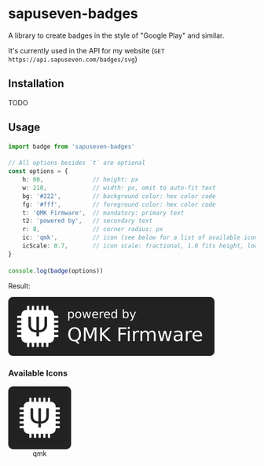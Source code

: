 # sapuseven-badges

A library to create badges in the style of "Google Play" and similar.

It's currently used in the API for my website (`GET https://api.sapuseven.com/badges/svg`)

## Installation

TODO

## Usage

```typescript
import badge from 'sapuseven-badges'

// All options besides `t` are optional
const options = {
    h: 60,              // height: px
    w: 210,             // width: px, omit to auto-fit text
    bg: '#222',         // background color: hex color code
    fg: '#fff',         // foreground color: hex color code
    t: 'QMK Firmware',  // mandatory: primary text
    t2: 'powered by',   // secondary text
    r: 8,               // corner radius: px
    ic: 'qmk',          // icon (see below for a list of available icons)
    icScale: 0.7,       // icon scale: fractional, 1.0 fits height, lower values produce paddings
}

console.log(badge(options))
```

Result:
<!-- all options: https://api.sapuseven.com/badges/svg?h=80&w=280&t=QMK%20Firmware&t2=powered%20by&r=8&ic=qmk&icScale=0.7 -->
<!-- omitting defaults: https://api.sapuseven.com/badges/svg?t=QMK%20Firmware&t2=powered%20by&ic=qmk -->
<img src="./docs/example-badge-qmk.svg"/>

### Available Icons

<div style="display: flex; flex-wrap: wrap; text-align: center; gap: 16px;">
  <div style="display: flex; flex-direction: column">
    <img src="./icons/qmk.svg"/>
    <span>qmk</span>
  </div>
</div>

